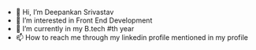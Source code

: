 - 👋 Hi, I’m Deepankan Srivastav
- 👀 I’m interested in Front End Development
- 🌱 I’m currently in my B.tech #th year
- 📫 How to reach me through my linkedin profile mentioned in my profile

<!---
Deepankan1302/Deepankan1302 is a ✨ special ✨ repository because its `README.md` (this file) appears on your GitHub profile.
You can click the Preview link to take a look at your changes.
--->
